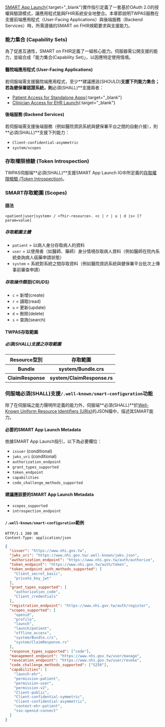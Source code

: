 [SMART App Launch](http://hl7.org/fhir/smart-app-launch/STU2.2){:target="_blank"}實作指引定義了一套基於OAuth 2.0的授權與驗證模式，讓應用程式能與FHIR系統安全地整合。本章節說明TWPAS服務在支援前端應用程式（User-Facing Applications）與後端服務（Backend Services）時，所需遵循的SMART on FHIR規範要求與支援能力。

### 能力集合 (Capability Sets)
為了促進互通性，SMART on FHIR定義了一組核心能力。伺服器需公開支援的能力，並組合成「能力集合(Capability Set)」，以因應特定使用情境。

#### 醫院端應用程式 (User-Facing Applications)
若伺服端需支援醫院端應用程式，至少**建議應該(SHOULD)**支援下列能力集合；若為健保署認證系統，則**必須(SHALL)**支援兩者：
- [Patient Access for Standalone Apps](http://hl7.org/fhir/smart-app-launch/STU2.2/conformance.html#patient-access-for-standalone-apps){:target="_blank"}
- [Clinician Access for EHR Launch](http://hl7.org/fhir/smart-app-launch/STU2.2/conformance.html#clinician-access-for-standalone){:target="_blank"}

#### 後端服務 (Backend Services)
若伺服端需支援後端服務（例如醫院資訊系統與健保署平台之間的自動介接），則**必須(SHALL)**支援下列能力：
- `Client-confidential-asymmetric`
- `system/scopes`

### 存取權限檢驗 (Token Introspection)
TWPAS伺服端**必須(SHALL)**支援SMART App Launch IG中所定義的[存取權限檢驗 (Token Introspection)](http://hl7.org/fhir/smart-app-launch/STU2.2/token-introspection.html#token-introspection)。

### SMART存取範圍 (Scopes)

#### 語法

`<patient|user|system> / <fhir-resource>. <c | r | u | d |s> [?param=value]`

##### 存取範圍主體
- `patient` = 以病人身分存取病人的資料
- `user` = 以使用者（如醫師、藥師）身分情境存取病人資料（例如醫師在院內系統查詢病人癌藥申請狀態）
- `system` = 系統對系統之間存取資料（例如醫院資訊系統與健保署平台批次上傳事前審查申請）

##### 存取操作類型(CRUDS)
- `c` = 新增(create)
- `r` = 讀取(read)
- `u` = 更新(update)
- `d` = 刪除(delete)
- `s` = 查詢(search)

#### TWPAS存取範圍
##### 必須(SHALL)支援之存取範圍
 <table class="table table-condensed table-hover">
    <thead>
        <tr>
            <th>Resource型別</th>
            <th>存取範圍</th>
        </tr>
    </thead>
    <tbody>
        <tr>
            <th>Bundle</th>
            <th>system/Bundle.crs</th>
        </tr>
        <tr>
            <th>ClaimResponse</th>
            <th>system/ClaimResponse.rs</th>
        </tr>
     </tbody>
</table>

### 伺服端必須(SHALL)支援`/.well-known/smart-configuration`功能
除了在伺服端之能力聲明所定義的能力外，伺服端**必須(SHALL)**於[Well-Known Uniform Resource Identifiers (URIs)](https://hl7.org/fhir/smart-app-launch/STU2/conformance.html#using-well-known)的JSON檔中，描述其SMART能力。

#### 必要的SMART App Launch Metadata
依據SMART App Launch指引，以下為必要欄位：

- `issuer` (conditional)
- `jwks_uri` (conditional)
- `authorization_endpoint`
- `grant_types_supported`
- `token_endpoint`
- `capabilities`
- `code_challenge_methods_supported`

#### 建議應該要的SMART App Launch Metadata
- `scopes_supported`
- `introspection_endpoint`

#### `/.well-known/smart-configuration`範例
~~~http
HTTP/1.1 200 OK
Content-Type: application/json
~~~

~~~json
{
  "issuer": "https://www.nhi.gov.tw",
  "jwks_uri": "https://www.nhi.gov.tw/.well-known/jwks.json",
  "authorization_endpoint": "https://www.nhi.gov.tw/auth/authorize",
  "token_endpoint": "https://www.nhi.gov.tw/auth/token",
  "token_endpoint_auth_methods_supported": [
    "Client_secret_basic",
    "private_key_jwt"
  ],
  "grant_types_supported": [
    "authorization_code",
    "Client_credentials"
  ],
  "registration_endpoint": "https://www.nhi.gov.tw/auth/register",
  "scopes_supported": [
    "openid",
    "profile",
    "launch",
    "launch/patient",
    "offline_access",
    "system/Bundle.crs",
    "system/ClaimResponse.rs"
  ],
  "response_types_supported": ["code"],
  "management_endpoint": "https://www.nhi.gov.tw/user/manage",
  "revocation_endpoint": "https://www.nhi.gov.tw/user/revoke",
  "code_challenge_methods_supported": ["S256"],
  "capabilities": [
    "launch-ehr",
    "permission-patient",
    "permission-user",
    "permission-v2",
    "Client-public",
    "Client-confidential-symmetric",
    "Client-confidential-asymmetric",
    "context-ehr-patient",
    "sso-openid-connect"
  ]
}
~~~
